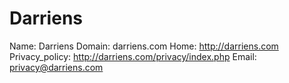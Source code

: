 
# Darriens

Name: Darriens
Domain: darriens.com
Home: http://darriens.com
Privacy_policy: http://darriens.com/privacy/index.php
Email: privacy@darriens.com
